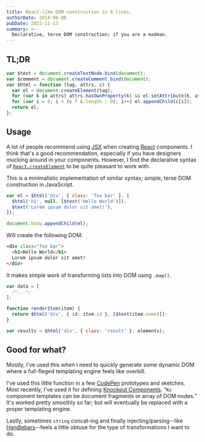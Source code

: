 ```yaml
---
title: React-like DOM construction in 8 lines.
authorDate: 2014-06-08
pubDate: 2023-11-13
summary: >-
  Declarative, terse DOM construction; if you are a madman.
---
```


## TL;DR

```js
var $text = document.createTextNode.bind(document);
var $comment = document.createComment.bind(document);
var $html = function (tag, attrs, c) {
  var el = document.createElement(tag);
  for (var k in attrs) attrs.hasOwnProperty(k) && el.setAttribute(k, attrs[k]);
  for (var i = 0; i < (c ? c.length : 0); i++) el.appendChild(c[i]);
  return el;
};
```

## Usage

A lot of people recommend using [JSX](https://facebook.github.io/react/docs/jsx-in-depth.html) when creating [React](https://facebook.github.io/react/) components. I think that's a good recommendation, especially if you have designers mucking around in your components. However, I find the declarative syntax of [`React.createElement`](https://facebook.github.io/react/docs/top-level-api.html#react.createelement) to be quite pleasant to work with.

This is a minimalistic implementation of similar syntax; simple, terse DOM construction in JavaScript.

```js
var el = $html('div', { class: 'foo bar' }, [
  $html('h1', null, [$text('Hello World')]),
  $text('Lorem ipsum dolor sit amet!'),
]);

document.body.appendChild(el);
```

Will create the following DOM:

```html
<div class="foo bar">
  <h1>Hello World</h1>
  Lorem ipsum dolor sit amet!
</div>
```

It makes simple work of transforming lists into DOM using `.map()`.

```js
var data = [
  /*...*/
];

function renderItem(item) {
  return $html('div', { id: item.id }, [$text(item.name)]);
}

var results = $html('div', { class: 'result' }, elements);
```

## Good for what?

Mostly, I've used this when I need to quickly generate some dynamic DOM where a full-fleged templating engine feels like overkill.

I've used this little function in a few [CodePen](http://codepen.io) prototypes and sketches. Most recently, I've used it for defining [Knockout Components](http://knockoutjs.com/documentation/component-registration.html). <q class='aside'>`Ko` component templates can be document fragments or array of DOM nodes.</q> It's worked pretty smoothly so far; but will eventually be replaced with a proper templating engine.

Lastly, sometimes `string` concat-ing and finally injecting/parsing--like [Handlebars](http://handlebarsjs.com/)--feels a little obtuse for the type of transformations I want to do.
